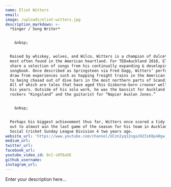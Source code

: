 ```yaml
---
name: Eliot Witters
email:
image: /uploads/eliot-witters.jpg
description_markdown: >-
  *Singer / Song Writer*


    &nbsp;


  Raised by whiskey, wolves, and Wilco, Witters is a champion of dulcet tones
  most often found in the American heartland. For TEDxAuckland 2018, Eliot will
  share a selection of songs from his continually expanding & developing
  songbook. Once described as Springsteen via Fred Dagg, Witters’ performances
  draw from experiences such as hopping freight trains in the American Midwest,
  to being chased out of dive bars in the most northern parts of Scandinavia.
  All of which are tales that have aged this Gisborne-born crooner well beyond
  his years. Outside of his solo work, he was the bassist for Auckland barroom
  rockers "Kingsland” and the guitarist for “Napier Avalon Jones.”


    &nbsp;


  Perhaps his biggest achievement thus far, Witters once scored a tidy 22\* not
  out to almost win the last game of the season for his team in Auckland’s
  Social Cricket Sunday League Division 4 two years ago.
website_url: 'https://www.youtube.com/channel/UCzn2yq12ogaJH2IsK8p48gw'
medium_url:
twitter_url:
facebook_url:
youtube_video_id: 0cC-s0T6aVE
github_username:
instagram_url:
---
```


Enter your description here...
